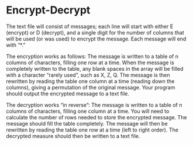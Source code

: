 # Encrypt-Decrypt
The text file will consist of messages; each line will start with either E (encrypt) or D (decrypt), and a single digit for the number of columns that will be used (or was used) to encrypt the message.
Each message will end with “*.”

The encryption works as follows:
The message is written to a table of n columns of characters, filling one row at a time. 
When the message is completely written to the table, any blank spaces in the array will be filled with a character “rarely used”, such as X, Z, Q. 
The message is then rewritten by reading the table one column  at a time (reading down the columns), giving a permutation of the original message. 
Your program should output the encrypted message to a text file.

The decryption works “in reverse”:
The message is written to a table of n columns of characters, filling one column at a time. 
You will need to calculate the number of rows needed to store the encrypted message.
The message should fill the table completely.
The message will then be rewritten by reading the table one row at a time (left to right order). 
The decrypted measure should then be written to a text file.

